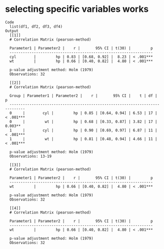 # selecting specific variables works

    Code
      list(df1, df2, df3, df4)
    Output
      [[1]]
      # Correlation Matrix (pearson-method)
      
      Parameter1 | Parameter2 |    r |       95% CI | t(30) |         p
      -----------------------------------------------------------------
      cyl        |         hp | 0.83 | [0.68, 0.92] |  8.23 | < .001***
      wt         |         hp | 0.66 | [0.40, 0.82] |  4.80 | < .001***
      
      p-value adjustment method: Holm (1979)
      Observations: 32
      
      [[2]]
      # Correlation Matrix (pearson-method)
      
      Group | Parameter1 | Parameter2 |    r |       95% CI |    t | df |         p
      -----------------------------------------------------------------------------
      0     |        cyl |         hp | 0.85 | [0.64, 0.94] | 6.53 | 17 | < .001***
      0     |         wt |         hp | 0.68 | [0.33, 0.87] | 3.82 | 17 | 0.003**  
      1     |        cyl |         hp | 0.90 | [0.69, 0.97] | 6.87 | 11 | < .001***
      1     |         wt |         hp | 0.81 | [0.48, 0.94] | 4.66 | 11 | < .001***
      
      p-value adjustment method: Holm (1979)
      Observations: 13-19
      
      [[3]]
      # Correlation Matrix (pearson-method)
      
      Parameter1 | Parameter2 |    r |       95% CI | t(30) |         p
      -----------------------------------------------------------------
      wt         |         hp | 0.66 | [0.40, 0.82] |  4.80 | < .001***
      
      p-value adjustment method: Holm (1979)
      Observations: 32
      
      [[4]]
      # Correlation Matrix (pearson-method)
      
      Parameter1 | Parameter2 |    r |       95% CI | t(30) |         p
      -----------------------------------------------------------------
      wt         |         hp | 0.66 | [0.40, 0.82] |  4.80 | < .001***
      
      p-value adjustment method: Holm (1979)
      Observations: 32
      

